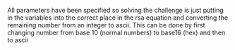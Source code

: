 All parameters have been specified so solving the challenge is just putting in the variables into the correct place in the rsa equation and converting the remaining number from an integer to ascii. This can be done by first changing number from base 10 (normal numbers) to base16 (hex) and then to ascii
